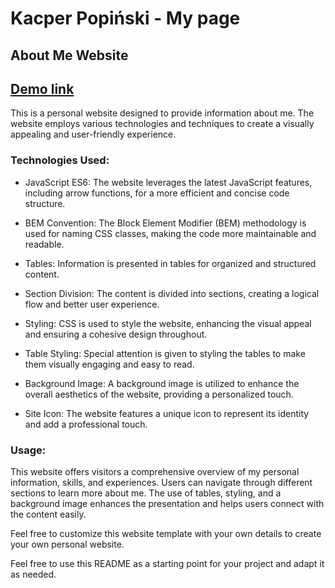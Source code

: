 # **Kacper Popiński - My page**

## About Me Website 
## [Demo link](https://cspy-99.github.io/homepage/)
This is a personal website designed to provide information about me. The website employs various technologies and techniques to create a visually appealing and user-friendly experience.

### Technologies Used:
- JavaScript ES6: The website leverages the latest JavaScript features, including arrow functions, for a more efficient and concise code structure.

- BEM Convention: The Block Element Modifier (BEM) methodology is used for naming CSS classes, making the code more maintainable and readable.

- Tables: Information is presented in tables for organized and structured content.

- Section Division: The content is divided into sections, creating a logical flow and better user experience.

- Styling: CSS is used to style the website, enhancing the visual appeal and ensuring a cohesive design throughout.

- Table Styling: Special attention is given to styling the tables to make them visually engaging and easy to read.

- Background Image: A background image is utilized to enhance the overall aesthetics of the website, providing a personalized touch.

- Site Icon: The website features a unique icon to represent its identity and add a professional touch.

### Usage:
This website offers visitors a comprehensive overview of my personal information, skills, and experiences. Users can navigate through different sections to learn more about me. The use of tables, styling, and a background image enhances the presentation and helps users connect with the content easily.

Feel free to customize this website template with your own details to create your own personal website.

Feel free to use this README as a starting point for your project and adapt it as needed.





